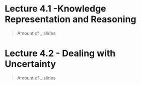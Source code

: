 # Lecture 4.1 -Knowledge Representation and Reasoning

> Amount of _ slides
# Lecture 4.2 - Dealing with Uncertainty

> Amount of _ slides